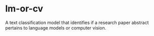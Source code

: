# lm-or-cv

A text classification model that identifies if a research paper abstract pertains to language models or computer vision.
